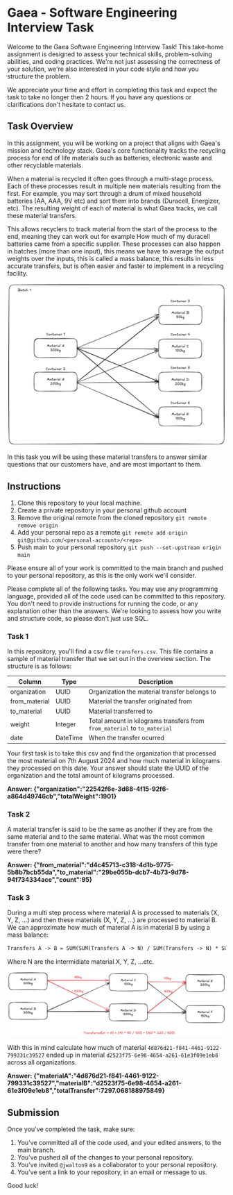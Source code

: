 # Gaea - Software Engineering Interview Task

Welcome to the Gaea Software Engineering Interview Task! This take-home assignment is designed to assess your technical skills, problem-solving abilities, and coding practices. We're not just assessing the correctness of your solution, we're also interested in your code style and how you structure the problem.

We appreciate your time and effort in completing this task and expect the task to take no longer then 2 hours. If you have any questions or clarifications don't hesitate to contact us.

## Task Overview

In this assignment, you will be working on a project that aligns with Gaea's mission and technology stack. Gaea's core functionality tracks the recycling process for end of life materials such as batteries, electronic waste and other recyclable materials.

When a material is recycled it often goes through a multi-stage process. Each of these processes result in multiple new materials resulting from the first. For example, you may sort through a drum of mixed household batteries (AA, AAA, 9V etc) and sort them into brands (Duracell, Energizer, etc). The resulting weight of each of material is what Gaea tracks, we call these material transfers.

This allows recyclers to track material from the start of the process to the end, meaning they can work out for example How much of my duracell batteries came from a specific supplier. These processes can also happen in batches (more than one input), this means we have to average the output weights over the inputs, this is called a mass balance, this results in less accurate transfers, but is often easier and faster to implement in a recycling facility.

![Material transfers](./assets/transfers.png)

In this task you will be using these material transfers to answer similar questions that our customers have, and are most important to them.

## Instructions

1. Clone this repository to your local machine.
2. Create a private repository in your personal github account
3. Remove the original remote from the cloned repository `git remote remove origin`
4. Add your personal repo as a remote `git remote add origin git@github.com/<personal-account>/<repo>`
5. Push main to your personal repository `git push --set-upstream origin main`

Please ensure all of your work is committed to the main branch and pushed to your personal repository, as this is the only work we'll consider.

Please complete all of the following tasks. You may use any programming language, provided all of the code used can be committed to this repository. You don't need to provide instructions for running the code, or any explanation other than the answers. We're looking to assess how you write and structure code, so please don't just use SQL.

### Task 1

In this repository, you'll find a csv file `transfers.csv`. This file contains a sample of material transfer that we set out in the overview section. The structure is as follows:

| Column        | Type     | Description                                                               |
| ------------- | -------- | ------------------------------------------------------------------------- |
| organization  | UUID     | Organization the material transfer belongs to                             |
| from_material | UUID     | Material the transfer originated from                                     |
| to_material   | UUID     | Material transferred to                                                   |
| weight        | Integer  | Total amount in kilograms transfers from `from_material` to `to_material` |
| date          | DateTime | When the transfer ocurred                                                 |

Your first task is to take this csv and find the organization that processed the most material on 7th August 2024 and how much material in kilograms they processed on this date. Your answer should state the UUID of the organization and the total amount of kilograms processed.

**Answer: {"organization":"22542f6e-3d68-4f15-92f6-a864d49746cb","totalWeight":1901}**
### Task 2

A material transfer is said to be the same as another if they are from the same material and to the same material. What was the most common transfer from one material to another and how many transfers of this type were there?

**Answer: {"from_material":"d4c45713-c318-4d1b-9775-5b8b7bcb55da","to_material":"29be055b-dcb7-4b73-9d78-94f734334ace","count":95}**
### Task 3

During a multi step process where material A is processed to materials (X, Y, Z, ...) and then these materials (X, Y, Z, ...) are processed to material B. We can approximate how much of material A is in material B by using a mass balance:

```tex
Transfers A -> B = SUM(SUM(Transfers A -> N) / SUM(Transfers -> N) * SUM(Transfers N -> B))
```

Where N are the intermidiate material X, Y, Z, ...etc.

![example](./assets/mass-balance.png)

With this in mind calculate how much of material `4d876d21-f841-4461-9122-799331c39527` ended up in material `d2523f75-6e98-4654-a261-61e3f09e1eb8` across all organizations.

**Answer: {"materialA":"4d876d21-f841-4461-9122-799331c39527","materialB":"d2523f75-6e98-4654-a261-61e3f09e1eb8","totalTransfer":7297.068188975849}**

## Submission

Once you've completed the task, make sure:

1. You've committed all of the code used, and your edited answers, to the main branch.
2. You've pushed all of the changes to your personal repository.
3. You've invited `@jwalton9` as a collaborator to your personal repository.
4. You've sent a link to your repository, in an email or message to us.

Good luck!
